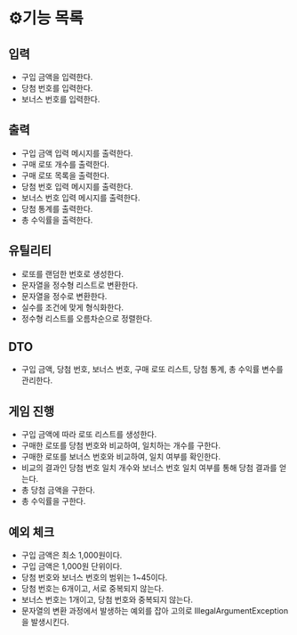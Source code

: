 # ⚙️기능 목록

## 입력

- 구입 금액을 입력한다.
- 당첨 번호를 입력한다.
- 보너스 번호를 입력한다.

## 출력

- 구입 금액 입력 메시지를 출력한다.
- 구매 로또 개수를 출력한다.
- 구매 로또 목록을 출력한다.
- 당첨 번호 입력 메시지를 출력한다.
- 보너스 번호 입력 메시지를 출력한다.
- 당첨 통계를 출력한다.
- 총 수익률을 출력한다.

## 유틸리티

- 로또를 랜덤한 번호로 생성한다.
- 문자열을 정수형 리스트로 변환한다.
- 문자열을 정수로 변환한다.
- 실수를 조건에 맞게 형식화한다.
- 정수형 리스트를 오름차순으로 정렬한다.

## DTO

- 구입 금액, 당첨 번호, 보너스 번호, 구매 로또 리스트, 당첨 통계, 총 수익률 변수를 관리한다.

## 게임 진행

- 구입 금액에 따라 로또 리스트를 생성한다.
- 구매한 로또를 당첨 번호와 비교하여, 일치하는 개수를 구한다.
- 구매한 로또를 보너스 번호와 비교하여, 일치 여부를 확인한다.
- 비교의 결과인 당첨 번호 일치 개수와 보너스 번호 일치 여부를 통해 당첨 결과를 얻는다.
- 총 당첨 금액을 구한다.
- 총 수익률을 구한다.

## 예외 체크

- 구입 금액은 최소 1,000원이다.
- 구입 금액은 1,000원 단위이다.
- 당첨 번호와 보너스 번호의 범위는 1~45이다.
- 당첨 번호는 6개이고, 서로 중복되지 않는다.
- 보너스 번호는 1개이고, 당첨 번호와 중복되지 않는다.
- 문자열의 변환 과정에서 발생하는 예외를 잡아 고의로 IllegalArgumentException을 발생시킨다.